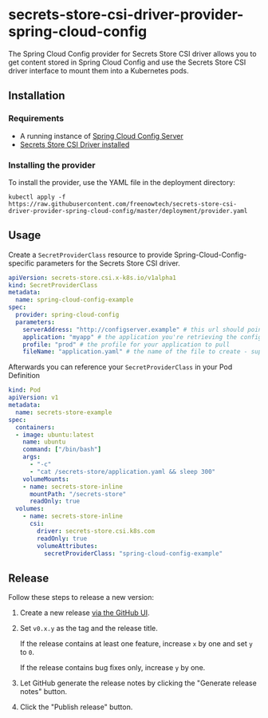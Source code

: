 # secrets-store-csi-driver-provider-spring-cloud-config

The Spring Cloud Config provider for Secrets Store CSI driver allows you to get content stored in Spring Cloud Config and use the Secrets Store CSI driver interface to mount them into a Kubernetes pods.

## Installation

### Requirements

- A running instance of [Spring Cloud Config Server](https://docs.spring.io/spring-cloud-config/docs/current/reference/html/)
- [Secrets Store CSI Driver installed](https://secrets-store-csi-driver.sigs.k8s.io/getting-started/installation.html)

### Installing the provider

To install the provider, use the YAML file in the deployment directory:

```shell
kubectl apply -f https://raw.githubusercontent.com/freenowtech/secrets-store-csi-driver-provider-spring-cloud-config/master/deployment/provider.yaml
```

## Usage

Create a `SecretProviderClass` resource to provide Spring-Cloud-Config-specific parameters for the Secrets Store CSI driver.

```yaml
apiVersion: secrets-store.csi.x-k8s.io/v1alpha1
kind: SecretProviderClass
metadata:
  name: spring-cloud-config-example
spec:
  provider: spring-cloud-config
  parameters:
    serverAddress: "http://configserver.example" # this url should point to config server
    application: "myapp" # the application you're retrieving the config for
    profile: "prod" # the profile for your application to pull
    fileName: "application.yaml" # the name of the file to create - supports extensions .yaml, .yml, .json and .properties
```

Afterwards you can reference your `SecretProviderClass` in your Pod Definition

```yaml
kind: Pod
apiVersion: v1
metadata:
  name: secrets-store-example
spec:
  containers:
  - image: ubuntu:latest
    name: ubuntu
    command: ["/bin/bash"]
    args:
      - "-c"
      - "cat /secrets-store/application.yaml && sleep 300"
    volumeMounts:
    - name: secrets-store-inline
      mountPath: "/secrets-store"
      readOnly: true
  volumes:
    - name: secrets-store-inline
      csi:
        driver: secrets-store.csi.k8s.com
        readOnly: true
        volumeAttributes:
          secretProviderClass: "spring-cloud-config-example"
```

## Release

Follow these steps to release a new version:

1. Create a new release [via the GitHub UI](https://github.com/freenowtech/secrets-store-csi-driver-provider-spring-cloud-config/releases/new).
2. Set `v0.x.y` as the tag and the release title.
   
   If the release contains at least one feature, increase `x` by one and set `y` to `0`.
   
   If the release contains bug fixes only, increase `y` by one.
3. Let GitHub generate the release notes by clicking the "Generate release notes" button.
4. Click the "Publish release" button.
